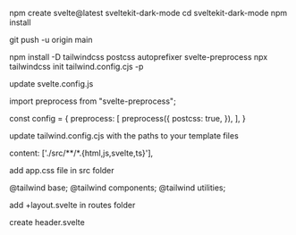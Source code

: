 npm create svelte@latest sveltekit-dark-mode
cd sveltekit-dark-mode
npm install

git push -u origin main




npm install -D tailwindcss postcss autoprefixer svelte-preprocess
npx tailwindcss init tailwind.config.cjs -p

update svelte.config.js

import preprocess from "svelte-preprocess";

const config = {
  preprocess: [
    preprocess({
      postcss: true,
    }),
  ],
}

update tailwind.config.cjs with the paths to your template files

content: ['./src/**/*.{html,js,svelte,ts}'],

add app.css file in src folder

@tailwind base;
@tailwind components;
@tailwind utilities;

add +layout.svelte in routes folder

<script>
  import "../app.css";
</script>

<slot />


create header.svelte
